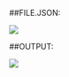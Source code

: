 ##FILE.JSON:


![](https://i.imgur.com/iRTYAET.png)

##OUTPUT:


![](https://i.imgur.com/jC5aGbu.png)